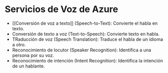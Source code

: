 # Servicios de Voz de Azure

- [[Conversión de voz a texto]] (Speech-to-Text): Convierte el habla en texto.
- Conversión de texto a voz (Text-to-Speech): Convierte texto en habla.
- TRaducción de voz (Speech Translation): Traduce el habla de un idioma a otro.
- Reconocimiento de locutor (Speaker Recognition): Identifica a una persona por su voz.
- Reconocimiento de intención (Intent Recognition): Identifica la intención de un hablante.
